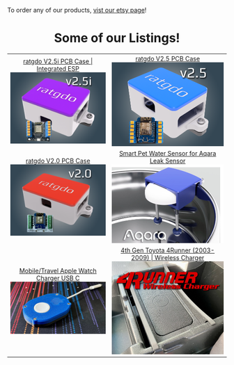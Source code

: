 To order any of our products, [vist our etsy page](https://watchtower3d.etsy.com)!


<h1 align="center">Some of our Listings!</h1>
<table align="center">
  <tr>
    <td align="center"><a href="https://watchtower3d.etsy.com/listing/1597038478/ratgdo-v25i-pcb-case-integrated-esp">ratgdo V2.5i PCB Case | Integrated ESP<br><img src="./images/listings/v2.5i_main.png" alt="1" width=300px></a></td>
    <td align="center"><a href="https://watchtower3d.etsy.com/listing/1590980806/ratgdo-v25-pcb-case">ratgdo V2.5 PCB Case<br><img src="./images/listings/v2.5_main.png" alt="1" width=300px></a></td>
   </tr>
   <tr>
    <td align="center"><a href="./corner_cable_hide">	
ratgdo V2.0 PCB Case<br><img src="./images/listings/v2.0_main.png" alt="1" width=300px></a></td>
    <td align="center"><a href="./esp8266_nodemcu_din_mount">	
Smart Pet Water Sensor for Aqara Leak Sensor <br><img src="./images/listings/smart_pet_wat_sen.jpg" alt="1" width=300px></a></td>
  </tr>
     <tr>
    <td align="center"><a href="./extrusion_thermistor_mount">	
Mobile/Travel Apple Watch Charger USB C<br><img src="./images/listings/aw_charger.jpg" alt="1" width=300px></a></td>
    <td align="center"><a href="./lrs_screw_terminal_cover">4th Gen Toyota 4Runner (2003-2009) | Wireless Charger<br><img src="./images/listings/4runner.jpg" alt="1" width=300px></a></td>
  </tr>
  </table>

